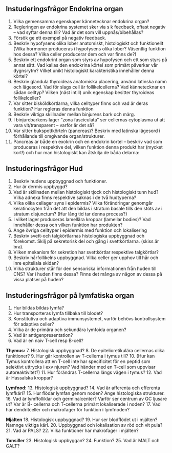 ## Instuderingsfrågor Endokrina organ 
1. Vilka gemensamma egenskaper kännetecknar endokrina organ? 
2. Regleringen av endokrina systemet sker via s k feedback, oftast negativ – vad syftar denna till? Vad är det som vill uppnås/bibehållas? 
3. Försök ge ett exempel på negativ feedback. 
4. Beskriv hypofysens olika lober anatomiskt, histologiskt och funktionellt (Vilka hormoner produceras i hypofysens olika lober? Väsentlig funktion hos dessa? Vilka celler producerar dem och var finns de?) 
5. Beskriv ett endokrint organ som styrs av hypofysen och ett som styrs på annat sätt. Vad kallas den endokrina körtel som primärt påverkar vår dygnsrytm? Vilket unikt histologiskt karakteristika innehåller denna körtel? 
6. Beskriv glandula thyroideas anatomiska placering, använd latinska namn och lägesord. Vad för slags cell är follikelcellerna? Vad kännetecknar en sådan celltyp? Vilken (näst intill) unik egenskap besitter thyroideas follikelceller? 
7. Var sitter bisköldkörtlarna, vilka celltyper finns och vad är deras funktion? Hur regleras denna funktion
8. Beskriv viktiga skillnader mellan binjurens bark och märg. 
9. I binjurebarkens lager ”zona fasciculata” ser cellernas cytoplasma ut att vara vit/transparent – varför är det så? 
10. Var sitter bukspottkörteln (pancreas)? Beskriv med latinska lägesord i förhållande till omgivande organ/strukturer. 
11. Pancreas är både en exokrin och en endokrin körtel – beskriv vad som produceras i respektive del, vilken funktion denna produkt har (mycket kort!) och hur man histologiskt kan åtskilja de båda delarna:

## Instuderingsfrågor Hud 
1. Beskriv hudens uppbyggnad och funktioner. 
2. Hur är dermis uppbyggd? 
3. Vad är skillnaden mellan histologiskt tjock och histologiskt tunn hud? Vilka adnexa finns respektive saknas i de två hudtyperna? 
4. Vilka olika cellager syns i epidermis? Vilka förändringar genomgår keratinocyten från det att den bildas i stratum basale tills den stöts av i stratum disjunctum? (Hur lång tid tar denna process?) 
5. I vilket lager produceras lamellära kroppar (lamellar bodies)? Vad innehåller dessa och vilken funktion har produkten? 
6. Ange övriga celltyper i epidermis med funktion och lokalisering 
7. Beskriv svett-och talgkörtlarnas histologiska uppbyggnad och förekomst. Skilj på sekretorisk del och gång i svettkörtlarna. (skiss är bra). 
8. Vilken mekanism för sekretion har svettkörtlar respektive talgkörtlar? 
9. Beskriv hårfollikelns uppbyggnad. Vilka celler ger upphov till hår och inre epiteliala skidan?
10. Vilka strukturer står för den sensoriska informationen från huden till CNS? Var i huden finns dessa? Finns det många av någon av dessa på vissa platser på huden?

## Instuderingsfrågor på lymfatiska organ 
1. Hur bildas bildas lymfa?
2. Hur transporteras lymfa tillbaka till blodet? 
3. Konstitutiva och adaptiva immunsystemet, varför behövs kontrollsystem för adaptiva celler? 
4. Vilka är de primära och sekundära lymfoida organen? 
5. Vad är antigenpresentation? 
6. Vad är en naiv T-cell resp B-cell? 

**Thymus:** 
7. Histologisk uppbyggnad? 
8. De epitelioretikulära cellernas olika funktioner? 
9. Hur går kontrollen av T-cellerna i tymus till? 
10. (Hur kan Tymus kontrollera att en T-cell inte har specificitet för en peptid som selektivt uttrycks i exv njuren? Vad händer med en T-cell som uppvisar autoreaktivitet?) 
11. Hur förändras T-cellerna längs vägen i tymus? 
12. Vad är Hassalska kroppar? 

**Lymfnod:** 
13. Histologisk uppbyggnad? 
14. Vad är afferenta och efferenta lymfkärl? 
15. Hur flödar lymfan genom noden? Ange histologiska strukturer. 
16. Vad är lymffolliklar och germinalcenter? Varför ser centrum av GC ljusare ut? Var är B- cellerna och T-cellerna primärt lokaliserade i noden? 
17. Vad har dendritceller och makrofager för funktion i lymfnoden? 

**Mjälten** 
18. Histologisk uppbyggnad? 
19. Hur ser blodflödet ut i mjälten? Namnge viktiga kärl. 
20. Uppbyggnad och lokalisation av röd och vit pula? 
21. Vad är PALS? 
22. Vilka funktioner har makrofager i mjälten? 

**Tonsiller** 
23. Histologisk uppbyggan? 
24. Funktion? 
25. Vad är MALT och GALT?